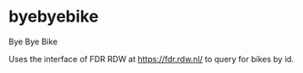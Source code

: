 # byebyebike
Bye Bye Bike

Uses the interface of FDR RDW at https://fdr.rdw.nl/ to query for bikes by id.

